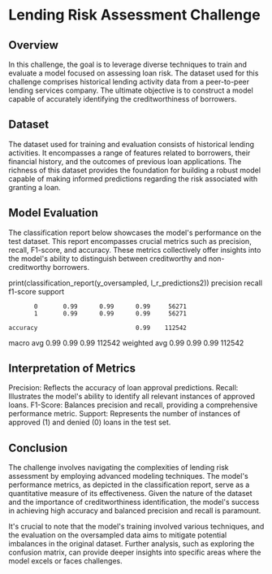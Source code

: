 # Lending Risk Assessment Challenge
## Overview
In this challenge, the goal is to leverage diverse techniques to train and evaluate a model focused on assessing loan risk. The dataset used for this challenge comprises historical lending activity data from a peer-to-peer lending services company. The ultimate objective is to construct a model capable of accurately identifying the creditworthiness of borrowers.

## Dataset
The dataset used for training and evaluation consists of historical lending activities. It encompasses a range of features related to borrowers, their financial history, and the outcomes of previous loan applications. The richness of this dataset provides the foundation for building a robust model capable of making informed predictions regarding the risk associated with granting a loan.

## Model Evaluation
The classification report below showcases the model's performance on the test dataset. This report encompasses crucial metrics such as precision, recall, F1-score, and accuracy. These metrics collectively offer insights into the model's ability to distinguish between creditworthy and non-creditworthy borrowers.

print(classification_report(y_oversampled, l_r_predictions2))
              precision    recall  f1-score   support

           0       0.99      0.99      0.99     56271
           1       0.99      0.99      0.99     56271

    accuracy                           0.99    112542
   macro avg       0.99      0.99      0.99    112542
weighted avg       0.99      0.99      0.99    112542

## Interpretation of Metrics
Precision: Reflects the accuracy of loan approval predictions.
Recall: Illustrates the model's ability to identify all relevant instances of approved loans.
F1-Score: Balances precision and recall, providing a comprehensive performance metric.
Support: Represents the number of instances of approved (1) and denied (0) loans in the test set.

## Conclusion
The challenge involves navigating the complexities of lending risk assessment by employing advanced modeling techniques. The model's performance metrics, as depicted in the classification report, serve as a quantitative measure of its effectiveness. Given the nature of the dataset and the importance of creditworthiness identification, the model's success in achieving high accuracy and balanced precision and recall is paramount.

It's crucial to note that the model's training involved various techniques, and the evaluation on the oversampled data aims to mitigate potential imbalances in the original dataset. Further analysis, such as exploring the confusion matrix, can provide deeper insights into specific areas where the model excels or faces challenges.
